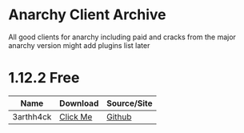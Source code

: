 # Anarchy Client Archive
All good clients for anarchy including paid and cracks from the major anarchy version might add plugins list later

# 1.12.2 Free
| Name         | Download                                          | Source/Site               |
|------------- |---------------------------------------------------|---------------------------|
| 3arthh4ck    | [Click Me](https://raw.githubusercontent.com/play451-again2/anarchy-client-archive/refs/heads/main/1.12.2%20free/3arthh4ck-1.8.8-release.jar) | [Github](https://github.com/3arthh4ckDevelopment/3arthh4ck-Client)
